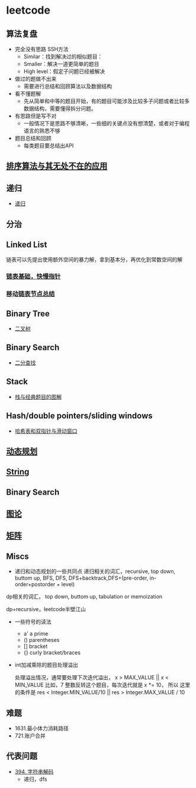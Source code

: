 # leetcode
## 算法复盘
* 完全没有思路 SSH方法
    * Similar：找到解决过的相似题目：
    * Smaller：解决一道更简单的题目
    * High level：假定子问题已经被解决
* 做过的题做不出来
    * 需要进行总结和回顾算法以及数据结构
* 看不懂题解
    * 先从简单和中等的题目开始，有的题目可能涉及比较多子问题或者比较多数据结构，需要懂得拆分问题。
* 有思路但是写不对
    * 一般情况下是思路不够清晰，一些细的关键点没有想清楚，或者对于编程语言的熟悉不够
* 题目总结和回顾
    * 每类题目要总结出API
## [排序算法与其无处不在的应用](./sort.md)
## 递归
* [递归](./recursive.md)
## 分治

## Linked List

链表可以先提出使用额外空间的暴力解，拿到基本分，再优化到常数空间的解

###  [链表基础，快慢指针](./LinkedList.md)
### [移动链表节点总结](./LinkedListMoving.md)
## Binary Tree
* [二叉树](./binaryTree.md)
## Binary Search 
* [二分查找](./binarySearch.md)

## Stack
* [栈与经典题目的图解](./stack.md)

## Hash/double pointers/sliding windows
* [哈希表和双指针与滑动窗口](./hashTwoPointers.md)

## [动态规划](./dynamicProgramming.md)
## [String](./string.md)

## Binary Search

## [图论](./graph.md)
## [矩阵](./matrix.md)


## Miscs

* 递归和动态规划的一些共同点
递归相关的词汇，recursive, top down, buttom up, BFS, DFS, DFS+backtrack,DFS+(pre-order, in-order+postorder + level)

dp相关的词汇， top down, buttom up, tabulation or memoization

dp+recursive，leetcode半壁江山

* 一些符号的读法
    * a' a prime
    * () parentheses
    * [] bracket
    * {} curly bracket/braces

* int加减乘除的题目处理溢出

    处理溢出情况，通常要处理下次迭代溢出， x > MAX_VALUE || x < MIN_VALUE
    比如，7 整数反转这个题目，每次迭代就是 x *= 10， 所以 这里的条件是
    res < Integer.MIN_VALUE/10 || res > Integer.MAX_VALUE / 10

## 难题
* 1631.最小体力消耗路径
* 721.账户合并

## 代表问题
* [394. 字符串解码](./394.decode-string/394.md)
    * 递归，dfs

